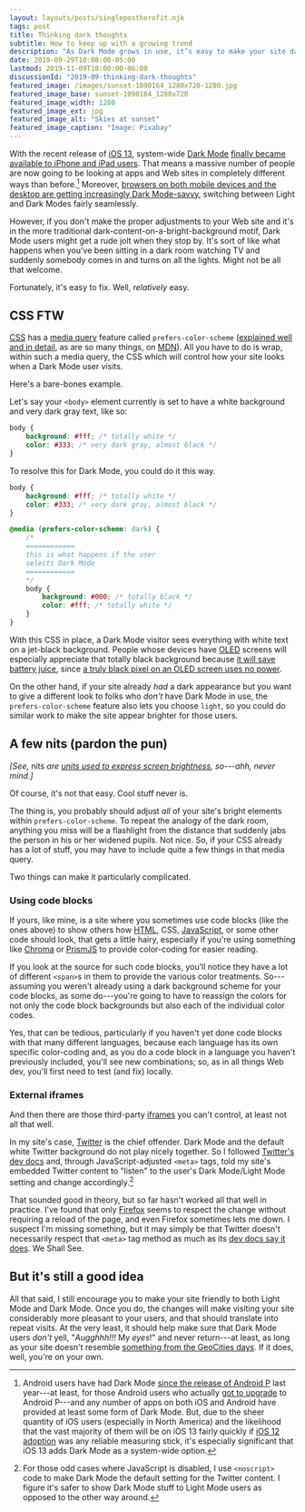 ```yaml
---
layout: layouts/posts/singlepostherofit.njk
tags: post
title: Thinking dark thoughts
subtitle: How to keep up with a growing trend
description: "As Dark Mode grows in use, it’s easy to make your site dark-friendly."
date: 2019-09-29T10:08:00-05:00
lastmod: 2019-11-09T10:00:00-06:00
discussionId: "2019-09-thinking-dark-thoughts"
featured_image: /images/sunset-1090164_1280x720-1280.jpg
featured_image_base: sunset-1090164_1280x720
featured_image_width: 1280
featured_image_ext: jpg
featured_image_alt: "Skies at sunset"
featured_image_caption: "Image: Pixabay"
---
```


With the recent release of [iOS 13](https://en.wikipedia.org/wiki/IOS_13), system-wide [Dark Mode](https://en.wikipedia.org/wiki/Light-on-dark_color_scheme) [finally became available to iPhone and iPad users](https://developer.apple.com/design/human-interface-guidelines/ios/visual-design/dark-mode/). That means a massive number of people are now going to be looking at apps and Web sites in completely different ways than before.[^Android] Moreover, [browsers on both mobile devices and the desktop are getting increasingly Dark Mode-savvy](https://www.cnet.com/news/dark-mode-web-browsers-are-here-safari-firefox-soon-chrome/), switching between Light and Dark Modes fairly seamlessly.

[^Android]: Android users have had Dark Mode [since the release of Android P](https://9to5google.com/2018/12/17/android-dark-mode-theme-pie/) last year---at least, for those Android users who actually [got to upgrade](https://www.techopedia.com/definition/3899/android-fragmentation) to Android P---and any number of apps on both iOS and Android have provided at least some form of Dark Mode. But, due to the sheer quantity of iOS users (especially in North America) and the likelihood that the vast majority of them will be on iOS 13 fairly quickly if [iOS 12 adoption](https://www.macrumors.com/2019/08/08/ios-12-adoption-88-percent/) was any reliable measuring stick, it's especially significant that iOS 13 adds Dark Mode as a system-wide option.

However, if you don't make the proper adjustments to your Web site and it's in the more traditional dark-content-on-a-bright-background motif, Dark Mode users might get a rude jolt when they stop by. It's sort of like what happens when you've been sitting in a dark room watching TV and suddenly somebody comes in and turns on all the lights. Might not be all that welcome.

Fortunately, it's easy to fix. Well, *relatively* easy.

## CSS FTW

[CSS](https://techterms.com/definition/css) has a [media query](https://techterms.com/definition/media_queries) feature called `prefers-color-scheme` ([explained well and in detail](https://developer.mozilla.org/en-US/docs/Web/CSS/@media/prefers-color-scheme), as are so many things, on [MDN](https://developer.mozilla.org/en-US/)). All you have to do is wrap, within such a media query, the CSS which will control how your site looks when a Dark Mode user visits.

Here's a bare-bones example.

Let's say your `<body>` element currently is set to have a white background and very dark gray text, like so:

```css
body {
    background: #fff; /* totally white */
    color: #333; /* very dark gray, almost black */
}
```

To resolve this for Dark Mode, you could do it this way.

```css
body {
    background: #fff; /* totally white */
    color: #333; /* very dark gray, almost black */
}

@media (prefers-color-scheme: dark) {
    /*
    ============ 
    this is what happens if the user 
    selects Dark Mode
    ============
    */
    body {
        background: #000; /* totally black */
        color: #fff; /* totally white */
    }
}
```

With this CSS in place, a Dark Mode visitor sees everything with white text on a jet-black background. People whose devices have [OLED](https://www.trustedreviews.com/news/what-is-oled-3285263) screens will especially appreciate that totally black background because [it will save battery juice](https://www.popsci.com/night-dark-mode-design), since [a truly black pixel on an OLED screen uses no power](https://www.howtogeek.com/397982/how-dark-mode-can-extend-battery-life-on-oled-phones/).

On the other hand, if your site already *had* a dark appearance but you want to give a different look to folks who *don't* have Dark Mode in use, the `prefers-color-scheme` feature also lets you choose `light`, so you could do similar work to make the site appear brighter for those users.

## A few nits (pardon the pun)

*[See,* nits *are [units used to express screen brightness](https://www.lifewire.com/understanding-nits-lumens-brightness-4125499), so---ahh, never mind.]*

Of course, it's not that easy. Cool stuff never is.

The thing is, you probably should adjust  *all* of your site's bright elements within `prefers-color-scheme`. To repeat the analogy of the dark room, anything you miss will be a flashlight from the distance that suddenly jabs the person in his or her widened pupils. Not nice. So, if your CSS already has a lot of stuff, you may have to include quite a few things in that media query.

Two things can make it particularly complicated.

### Using code blocks

If yours, like mine, is a site where you sometimes use code blocks (like the ones above) to show others how [HTML](https://www.w3.org/html/), CSS, [JavaScript](https://developer.mozilla.org/en-US/docs/Web/JavaScript), or some other code should look, that gets a little hairy, especially if you're using something like [Chroma](https://github.com/alecthomas/chroma) or [PrismJS](https://prismjs.com) to provide color-coding for easier reading.

If you look at the source for such code blocks, you'll notice they have a lot of different `<span>`s in them to provide the various color treatments. So---assuming you weren't already using a dark background scheme for your code blocks, as some do---you're going to have to reassign the colors for not only the code block backgrounds but also each of the individual color codes.

Yes, that can be tedious, particularly if you haven't yet done code blocks with that many different languages, because each language has its own specific color-coding and, as you do a code block in a language you haven't previously included, you'll see new combinations; so, as in all things Web dev, you'll first need to test (and fix) locally.

### External iframes

And then there are those third-party [iframes](https://developer.mozilla.org/en-US/docs/Web/HTML/Element/iframe) you can't control, at least not all that well.

In my site's case, [Twitter](https://twitter.com) is the chief offender. Dark Mode and the default white Twitter background do not play nicely together. So I followed [Twitter's dev docs](https://developer.twitter.com/en/docs) and, through JavaScript-adjusted `<meta>` tags, told my site's embedded Twitter content to "listen" to the user's Dark Mode/Light Mode setting and change accordingly.[^noscript]

[^noscript]: For those odd cases where JavaScript is disabled, I use `<noscript>` code to make Dark Mode the default setting for the Twitter content. I figure it's safer to show Dark Mode stuff to Light Mode users as opposed to the other way around.

That sounded good in theory, but so far hasn't worked all that well in practice. I've found that only [Firefox](https://www.mozilla.org/en-US/firefox/) seems to respect the change without requiring a reload of the page, and even Firefox sometimes lets me down. I suspect I'm missing something, but it may simply be that Twitter doesn't necessarily respect that `<meta>` tag method as much as its [dev docs say it does](https://developer.twitter.com/en/docs/twitter-for-websites/webpage-properties/overview). We Shall See.

## But it's still a good idea

All that said, I still encourage you to make your site friendly to both Light Mode and Dark Mode. Once you do, the changes will make visiting your site considerably more pleasant to your users, and that should translate into repeat visits. At the very least, it should help make sure that Dark Mode users *don't* yell, "*Augghhh!!!* My *eyes*!" and never return---at least, as long as your site doesn't resemble [something from the GeoCities days](https://gizmodo.com/remember-the-hilarious-horror-of-geocities-with-this-we-5983574). If it does, well, you're on your own.